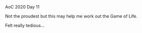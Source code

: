 AoC 2020 Day 11

Not the proudest but this may help me work out the Game of Life.

Felt really tedious...
